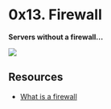# 0x13. Firewall
**Servers without a firewall...**

![](https://s3.amazonaws.com/intranet-projects-files/holbertonschool-sysadmin_devops/155/holbertonschool-firewall.gif)

## Resources
- [What is a firewall](https://en.wikipedia.org/wiki/Firewall_%28computing%29)
